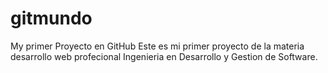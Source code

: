 # gitmundo
My primer Proyecto en GitHub
Este es mi primer proyecto de la materia desarrollo web profecional
Ingenieria en Desarrollo y Gestion de Software.
